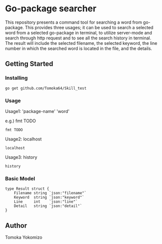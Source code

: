 # Go-package searcher

This repository presents a command tool for searching a word from go-package. This provides three usages; it can be used to search a selected word from a selected go-package in terminal, to utilize server-mode and search through http request and to see all the search history in terminal. The result will include the selected filename, the selected keyword, the line number in which the searched word is located in the file, and the details. 


## Getting Started


### Installing


```
go get github.com/Tomoka64/Skill_test
```
### Usage

Usage1: 'package-name' 'word' 

e.g.) fmt TODO
  
```
fmt TODO
```

Usage2: localhost

```
localhost
```

Usage3: history

```
history
```

### Basic Model

```
type Result struct {
	Filename string `json:"filename"`
	Keyword  string `json:"keyword"`
	Line     int    `json:"line"`
	Detail   string `json:"detail"`
}
```

## Author

Tomoka Yokomizo

